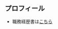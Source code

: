 ## プロフィール
- 職務経歴書は[こちら](https://github.com/kmmm99/resume/wiki/%E8%81%B7%E5%8B%99%E7%B5%8C%E6%AD%B4%E6%9B%B8)
<!--
**kmmm99/kmmm99** is a ✨ _special_ ✨ repository because its `README.md` (this file) appears on your GitHub profile.

Here are some ideas to get you started:

- 🔭 I’m currently working on ...
- 🌱 I’m currently learning ...
- 👯 I’m looking to collaborate on ...
- 🤔 I’m looking for help with ...
- 💬 Ask me about ...
- 📫 How to reach me: ...
- 😄 Pronouns: ...
- ⚡ Fun fact: ...
-->
